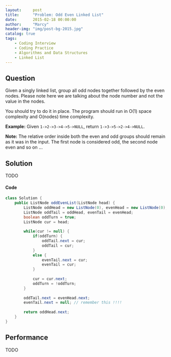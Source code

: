 ```yaml
---
layout:     post
title:      "Problem: Odd Even Linked List"
date:       2015-02-18 00:00:00
author:     "Marcy"
header-img: "img/post-bg-2015.jpg"
catalog: true
tags:
    - Coding Interview
    - Coding Practice
    - Algorithms and Data Structures
    - Linked List
---
```


## Question

Given a singly linked list, group all odd nodes together followed by the even nodes. Please note here we are talking about the node number and not the value in the nodes.

You should try to do it in place. The program should run in O(1) space complexity and O(nodes) time complexity.

**Example:**
Given `1->2->3->4->5->NULL`,
return `1->3->5->2->4->NULL`.

**Note:**
The relative order inside both the even and odd groups should remain as it was in the input. 
The first node is considered odd, the second node even and so on ...

## Solution
TODO

#### Code
```java
class Solution {
    public ListNode oddEvenList(ListNode head) {
        ListNode oddHead = new ListNode(0), evenHead = new ListNode(0);
        ListNode oddTail = oddHead, evenTail = evenHead;
        boolean oddTurn = true;
        ListNode cur = head;
        
        while(cur != null) {
            if(oddTurn) {
                oddTail.next = cur;
                oddTail = cur;
            }
            else {
                evenTail.next = cur;
                evenTail = cur;
            }
            
            cur = cur.next;
            oddTurn = !oddTurn;
        }
        
        oddTail.next = evenHead.next;
        evenTail.next = null; // remember this !!!!
        
        return oddHead.next;
    }
}
```

## Performance
TODO